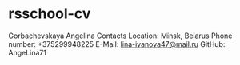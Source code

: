 # rsschool-cv
Gorbachevskaya Angelina
Contacts
Location: Minsk, Belarus
Phone number: +375299948225
E-Mail: lina-ivanova47@mail.ru
GitHub: AngeLina71
